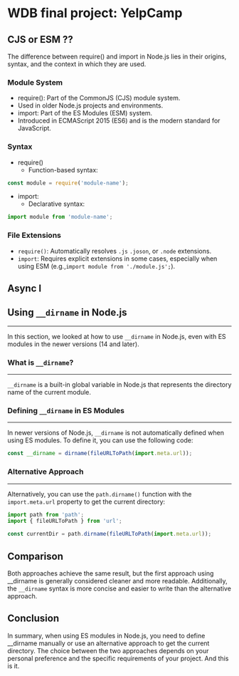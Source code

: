 # WDB final project: YelpCamp

## CJS or ESM ??

The difference between require() and import in Node.js lies in their origins, syntax, and the context in which they are used.

### Module System

- require():
Part of the CommonJS (CJS) module system.
- Used in older Node.js projects and environments.
- import: Part of the ES Modules (ESM) system.
- Introduced in ECMAScript 2015 (ES6) and is the modern standard for JavaScript.

### Syntax

- require()
  - Function-based syntax:

``` javascript
const module = require('module-name');
```

- import:
  - Declarative syntax:

``` javascript
import module from 'module-name';
```

### File Extensions

- ```require()```: Automatically resolves ```.js``` ```.joson```, or ```.node``` extensions.
- ```import```: Requires explicit extensions in some cases, especially when using ESM (e.g.,```import module from './module.js';```).

## Async l

## Using `__dirname` in Node.js

------------

In this section, we looked at how to use `__dirname` in Node.js, even with ES modules in the newer versions (14 and later).

### What is `__dirname`?

------------------------

`__dirname` is a built-in global variable in Node.js that represents the directory name of the current module.

### Defining `__dirname` in ES Modules

--------------------------------------

In newer versions of Node.js, `__dirname` is not automatically defined when using ES modules. To define it, you can use the following code:

```javascript
const __dirname = dirname(fileURLToPath(import.meta.url));
```

### Alternative Approach

-------------------------

Alternatively, you can use the `path.dirname()` function with the `import.meta.url` property to get the current directory:

```javascript
import path from 'path';
import { fileURLToPath } from 'url';

const currentDir = path.dirname(fileURLToPath(import.meta.url));
```

## Comparison

Both approaches achieve the same result, but the first approach using __dirname is generally considered cleaner and more readable. Additionally, the `__dirname` syntax is more concise and easier to write than the alternative approach.

## Conclusion

In summary, when using ES modules in Node.js, you need to define __dirname manually or use an alternative approach to get the current directory. The choice between the two approaches depends on your personal preference and the specific requirements of your project. And this is it.
